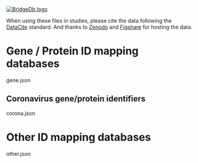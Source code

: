 <a href="https://bridgedb.github.io/">![BridgeDb logo](https://github.com/bridgedb/bridgedb.github.io/blob/master/images/cropped-logo_BridgeDbtop.png?raw=true)</a>

When using these files in studies, please cite the data following the [DataCite](https://datacite.org/) standard.
And thanks to 
[Zenodo](https://zenodo.org/) and
[Figshare](https://figshare.com/)
for hosting the data.

# Gene / Protein ID mapping databases

<files>gene.json</files>

## Coronavirus gene/protein identifiers

<files>corona.json</files>

# Other ID mapping databases

<files>other.json</files>
